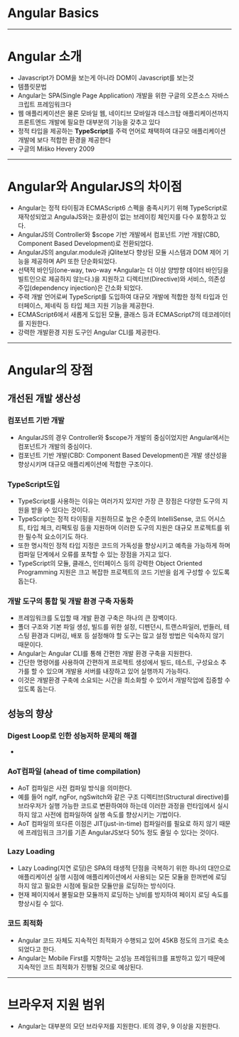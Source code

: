 # Angular Basics
---
# Angular 소개
- Javascript가 DOM을 보는게 아니라 DOM이 Javascript를 보는것
- 템플릿문법
- Angular는 SPA(Single Page Application) 개발을 위한 구글의 오픈소스 자바스크립트 프레임워크다
- 웹 애플리케이션은 물론 모바일 웹, 네이티브 모바일과 데스크탑 애플리케이션까지 프론트엔드 개발에 필요한 대부분의 기능을 갖추고 있다
- 정적 타입을 제공하는 **TypeScript**를 주력 언어로 채택하여 대규모 애플리케이션 개발에 보다 적합한 환경을 제공한다
- 구글의 Miško Hevery 2009

---
# Angular와 AngularJS의 차이점
- Angular는 정적 타이핑과 ECMAScript6 스펙을 충족시키기 위해 TypeScript로 재작성되었고 AngulaJS와는 호환성이 없는 브레이킹 체인지를 다수 포함하고 있다.
- AngularJS의 Controller와 $scope 기반 개발에서 컴포넌트 기반 개발(CBD, Component Based Development)로 전환되었다.
- AngularJS의 angular.module과 jQlite보다 향상된 모듈 시스템과 DOM 제어 기능을 제공하며 API 또한 단순화되었다.
- 선택적 바인딩(one-way, two-way *Angular는 더 이상 양방향 데이터 바인딩을 빌트인으로 제공하지 않는다.)을 지원하고 디렉티브(Directive)와 서비스, 의존성 주입(dependency injection)은 간소화 되었다.
- 주력 개발 언어로써 TypeScript를 도입하여 대규모 개발에 적합한 정적 타입과 인터페이스, 제네릭 등 타입 체크 지원 기능을 제공한다.
- ECMAScript6에서 새롭게 도입된 모듈, 클래스 등과 ECMAScript7의 데코레이터를 지원한다.
- 강력한 개발환경 지원 도구인 Angular CLI를 제공한다.

---

# Angular의 장점
## 개선된 개발 생산성

### 컴포넌트 기반 개발
- AngularJS의 경우 Controller와 $scope가 개발의 중심이었지만 Angular에서는 컴포넌트가 개발의 중심이다. 
- 컴포넌트 기반 개발(CBD: Component Based Development)은 개발 생산성을 향상시키며 대규모 애플리케이션에 적합한 구조이다.

### TypeScript도입
- TypeScript를 사용하는 이유는 여러가지 있지만 가장 큰 장점은 다양한 도구의 지원을 받을 수 있다는 것이다. 
- TypeScript는 정적 타이핑을 지원하므로 높은 수준의 IntelliSense, 코드 어시스트, 타입 체크, 리팩토링 등을 지원하며 이러한 도구의 지원은 대규모 프로젝트를 위한 필수적 요소이기도 하다.
- 또한 명시적인 정적 타입 지정은 코드의 가독성을 향상시키고 예측을 가능하게 하며 컴파일 단계에서 오류를 포착할 수 있는 장점을 가지고 있다.
- TypeScript의 모듈, 클래스, 인터페이스 등의 강력한 Object Oriented Programming 지원은 크고 복잡한 프로젝트의 코드 기반을 쉽게 구성할 수 있도록 돕는다.

### 개발 도구의 통합 및 개발 환경 구축 자동화
- 프레임워크를 도입할 때 개발 환경 구축은 하나의 큰 장벽이다. 
- 폴더 구조와 기본 파일 생성, 빌드를 위한 설정, 디펜던시, 트랜스파일러, 번들러, 테스팅 환경과 디버깅, 배포 등 설정해야 할 도구는 많고 설정 방법은 익숙하지 않기 때문이다.
- Angular는 Angular CLI를 통해 간편한 개발 환경 구축을 지원한다. 
- 간단한 명령어를 사용하여 간편하게 프로젝트 생성에서 빌드, 테스트, 구성요소 추가를 할 수 있으며 개발용 서버를 내장하고 있어 실행까지 가능하다.
- 이것은 개발환경 구축에 소요되는 시간을 최소화할 수 있어서 개발작업에 집중할 수 있도록 돕는다.

## 성능의 향상
### Digest Loop로 인한 성능저하 문제의 해결
- 

### AoT컴파일 (ahead of time compilation)
- AoT 컴파일은 사전 컴파일 방식을 의미한다.
- 예를 들어 ngIf, ngFor, ngSwitch와 같은 구조 디렉티브(Structural directive)를 브라우저가 실행 가능한 코드로 변환하여야 하는데 이러한 과정을 런타임에서 실시하지 않고 사전에 컴파일하여 실행 속도를 향상시키는 기법이다. 
- AoT 컴파일의 또다른 이점은 JIT(just-in-time) 컴파일러를 필요로 하지 않기 때문에 프레임워크 크기를 기존 AngularJS보다 50% 정도 줄일 수 있다는 것이다. 

### Lazy Loading
- Lazy Loading(지연 로딩)은 SPA의 태생적 단점을 극복하기 위한 하나의 대안으로 애플리케이션 실행 시점에 애플리케이션에서 사용되는 모든 모듈을 한꺼번에 로딩하지 않고 필요한 시점에 필요한 모듈만을 로딩하는 방식이다.
- 현재 페이지에서 불필요한 모듈까지 로딩하는 낭비를 방지하여 페이지 로딩 속도를 향상시킬 수 있다.

### 코드 최적화
- Angular 코드 자체도 지속적인 최적화가 수행되고 있어 45KB 정도의 크기로 축소되었다고 한다.
- Angular는 Mobile First를 지향하는 고성능 프레임워크를 표방하고 있기 때문에 지속적인 코드 최적화가 진행될 것으로 예상된다.

---

# 브라우저 지원 범위
- Angular는 대부분의 모던 브라우저를 지원한다. IE의 경우, 9 이상을 지원한다.
